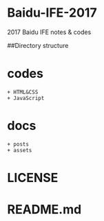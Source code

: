 # Baidu-IFE-2017
2017 Baidu IFE notes & codes

##Directory structure

# codes
	+ HTML&CSS
	+ JavaScript
# docs
	+ posts
	+ assets
# LICENSE
# README.md
	 	
